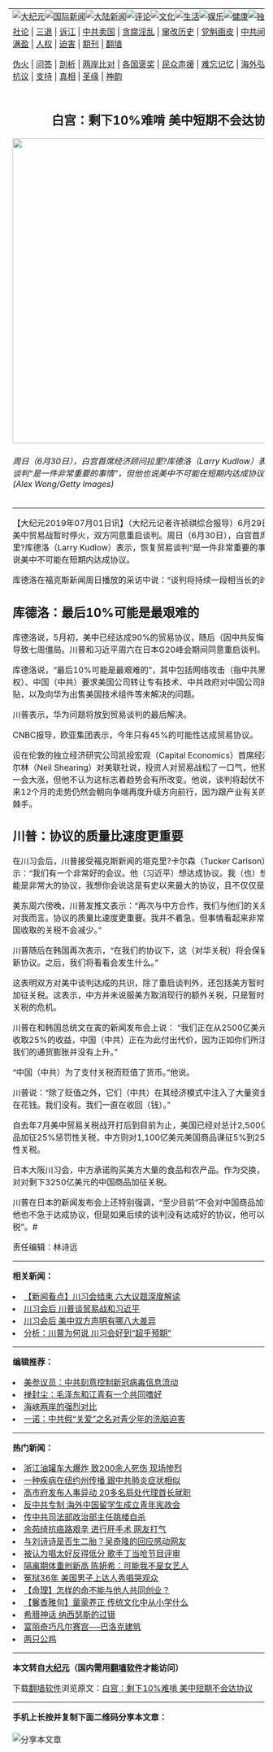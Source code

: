 <a name="1" id="1" target="_blank"></a><span id="1"></span>
<table align=center border="0"><tr><td colspan="2" VALIGN=TOP><a href="https://github.com/kvxrfw227/djy/blob/master/gb/nsc413.md#1"><img src="https://raw.githubusercontent.com/kvxrfw227/www/master/t/djy/1.jpg" title="大纪元"></a><a href="https://github.com/kvxrfw227/djy/blob/master/gb/n24hr.md#1"><img src="https://raw.githubusercontent.com/kvxrfw227/www/master/t/djy/3.jpg" title="国际新闻"></a><a href="https://github.com/kvxrfw227/djy/blob/master/gb/nsc413.md#1"><img src="https://raw.githubusercontent.com/kvxrfw227/www/master/t/djy/4.jpg" title="大陆新闻"></a><a href="https://github.com/kvxrfw227/djy/blob/master/gb/news392.md#1"><img src="https://raw.githubusercontent.com/kvxrfw227/www/master/t/djy/5.jpg" title="评论"></a><a href="https://github.com/kvxrfw227/djy/blob/master/gb/news2007.md#1"><img src="https://raw.githubusercontent.com/kvxrfw227/www/master/t/djy/6.jpg" title="文化"></a><a href="https://github.com/kvxrfw227/djy/blob/master/gb/news2008.md#1"><img src="https://raw.githubusercontent.com/kvxrfw227/www/master/t/djy/7.jpg" title="生活"></a><a href="https://github.com/kvxrfw227/djy/blob/master/gb/ncyule.md#1"><img src="https://raw.githubusercontent.com/kvxrfw227/www/master/t/djy/8.jpg" title="娱乐"></a><a href="https://github.com/kvxrfw227/djy/blob/master/gb/nsc1002.md#1"><img src="https://raw.githubusercontent.com/kvxrfw227/www/master/t/djy/9.jpg" title="健康"><a href="https://github.com/kvxrfw227/djy/blob/master/gb/nf6092.md#1"><img src="https://raw.githubusercontent.com/kvxrfw227/www/master/t/djy/10a.jpg" title="独家"></a><a href="https://github.com/kvxrfw227/djy/blob/master/gb/nf4514.md#1"><img src="https://raw.githubusercontent.com/kvxrfw227/www/master/t/djy/12a.jpg" title="头条"></a></td></tr>
<tr><td colspan="2" VALIGN=TOP><a target="_blank" href="https://github.com/kvxrfw227/djy/blob/master/gb/9p.md#1">社论</a> | <a target="_blank" href="https://github.com/kvxrfw227/djy/blob/master/gb/nf5657.md#1">三退</a> | <a target="_blank" href="https://github.com/kvxrfw227/djy/blob/master/gb/nf6124.md#1">诉江</a> | <a target="_blank" href="https://github.com/kvxrfw227/djy/blob/master/gb/nf1176117.md#1">中共卖国</a> | <a target="_blank" href="https://github.com/kvxrfw227/djy/blob/master/gb/nf5773.md#1">贪腐淫乱</a> | <a target="_blank" href="https://github.com/kvxrfw227/djy/blob/master/gb/nf1176115.md#1">窜改历史</a> | <a target="_blank" href="https://github.com/kvxrfw227/djy/blob/master/gb/nf1176107.md#1">党魁画皮</a> | <a target="_blank" href="https://github.com/kvxrfw227/djy/blob/master/gb/nf1320400.md#1">中共间谍</a> | <a target="_blank" href="https://github.com/kvxrfw227/djy/blob/master/gb/nf1176114.md#1">破坏传统</a> | <a target="_blank" href="https://github.com/kvxrfw227/ntdtv/blob/master/gb/prog447_1.md#1">恶贯满盈</a> | <a target="_blank" href="https://github.com/kvxrfw227/djy/blob/master/gb/ncid278.md#1">人权</a> | <a target="_blank" href="https://github.com/kvxrfw227/djy/blob/master/gb/nf1176111.md#1">迫害</a> | <a target="_blank" href="https://gitlab.com/szzdlab/mh-qikan/blob/master/README.md#1">期刊</a> | <a target="_blank" href="https://github.com/kvxrfw227/www/blob/master/README.md?zsrh#8">翻墙</a></p><p><a target="_blank" href="https://github.com/kvxrfw227/djy/blob/master/gb/nf5562.md#1">伪火</a> | <a target="_blank" href="https://github.com/kvxrfw227/djy/blob/master/gb/nf4378.md#1">问答</a> | <a target="_blank" href="https://github.com/kvxrfw227/djy/blob/master/gb/nf5792.md#1">剖析</a> | <a target="_blank" href="https://github.com/kvxrfw227/djy/blob/master/gb/nf5735.md#1">两岸比对</a> | <a target="_blank" href="https://github.com/kvxrfw227/djy/blob/master/gb/nf6119.md#1">各国褒奖</a> | <a target="_blank" href="https://github.com/kvxrfw227/djy/blob/master/gb/nf6120.md#1">民众声援</a> | <a target="_blank" href="https://github.com/kvxrfw227/djy/blob/master/gb/nf1188594.md#1">难忘记忆</a> | <a target="_blank" href="https://github.com/kvxrfw227/djy/blob/master/gb/nf3180.md#1">海外弘传</a> | <a target="_blank" href="https://github.com/kvxrfw227/djy/blob/master/gb/nf5410.md#1">万人上访</a> | <a target="_blank" href="https://github.com/kvxrfw227/ntdtv/blob/master/gb/prog1530_1.md#1">和平抗议</a> | <a target="_blank" href="https://github.com/kvxrfw227/djy/blob/master/gb/nf4386.md#1">支持</a> | <a target="_blank" href="https://github.com/kvxrfw227/djy/blob/master/gb/nf4389.md#1">真相</a> | <a target="_blank" href="https://github.com/kvxrfw227/djy/blob/master/gb/nf5790.md#1">圣缘</a> | <a target="_blank" href="https://github.com/kvxrfw227/djy/blob/master/gb/nf4786.md#1">神韵</a></td></tr>
<tr><td VALIGN=TOP width="626"><h2 align=center>白宫：剩下10%难啃 美中短期不会达协议</h2>
<img width="600" src="https://i.epochtimes.com/assets/uploads/2019/04/GettyImages-1144629760-600x400.jpg" />
<h6>周日（6月30日），白宫首席经济顾问拉里?库德洛（Larry Kudlow）表示，恢复贸易谈判“是一件非常重要的事情”，但他也说美中不可能在短期内达成协议。示意图。(Alex Wong/Getty Images)
</h6>
<hr>
	<p>【大纪元2019年07月01日讯】（大纪元记者许祯祺综合报导）6月29日<ahref="https://github.com/kvxrfw227/djy/blob/master/gb/tag/%E5%B7%9D%E4%B9%A0%E4%BC%9A.md#1">川习会</a>后，美中<ahref="https://github.com/kvxrfw227/djy/blob/master/gb/tag/%E8%B4%B8%E6%98%93%E6%88%98.md#1">贸易战</a>暂时停火，双方同意重启谈判。周日（6月30日），白宫首席经济顾问拉里?库德洛（Larry Kudlow）表示，恢复贸易谈判“是一件非常重要的事情”，但他也说美中不可能在短期内达成协议。</p>
<p>库德洛在福克斯新闻周日播放的采访中说：“谈判将持续一段相当长的时间。”</p>
<h2>库德洛：最后10%可能是最艰难的</h2>
<p>库德洛说，5月初，美中已经达成90%的<ahref="https://github.com/kvxrfw227/djy/blob/master/gb/tag/%E8%B4%B8%E6%98%93%E5%8D%8F%E8%AE%AE.md#1">贸易协议</a>，随后（因中共反悔）谈判破裂，导致七周僵局。川普和习近平周六在日本G20峰会期间同意重启谈判。</p>
<p>库德洛说，“最后10%可能是最艰难的”，其中包括网络攻击（指中共黑客窃取知识产权）、中国（中共）要求美国公司转让专有技术、中共政府对中国公司的国家主导补贴，以及向华为出售美国技术组件等未解决的问题。</p>
<p>川普表示，华为问题将放到贸易谈判的最后解决。</p>
<p>CNBC报导，欧亚集团表示，今年只有45%的可能性达成<ahref="https://github.com/kvxrfw227/djy/blob/master/gb/tag/%E8%B4%B8%E6%98%93%E5%8D%8F%E8%AE%AE.md#1">贸易协议</a>。</p>
<p>设在伦敦的独立经济研究公司凯投宏观（Capital Economics）首席经济学家尼尔?希尔林（Neil Shearing）对美联社说，投资人对<ahref="https://github.com/kvxrfw227/djy/blob/master/gb/tag/%E8%B4%B8%E6%98%93%E6%88%98.md#1">贸易战</a>松了一口气，他预期金融市场周一会大涨，但他不认为这标志着趋势会有所改变。他说，谈判将起伏不定，可是接下来12个月的走势仍然会朝向争端再度升级方向前行，因为跟产业有关的战略仍然非常棘手。</p>
<h2>川普：协议的质量比速度更重要</h2>
<p>在<ahref="https://github.com/kvxrfw227/djy/blob/master/gb/tag/%E5%B7%9D%E4%B9%A0%E4%BC%9A.md#1">川习会</a>后，川普接受福克斯新闻的塔克里?卡尔森（Tucker Carlson）采访时表示：“我们有一个非常好的会议。他（习近平）想达成协议。我（也）想达成协议。可能是非常大的协议，我想你会说这是有史以来最大的协议，且不仅仅是贸易。”</p>
<p>美东周六傍晚，川普发推文表示：“再次与中方合作，我们与他们的关系仍然非常好。对我而言。协议的质量比速度更重要。我并不着急，但事情看起来非常好！目前向中国收取的关税不会减少。”</p>
<p>川普随后在韩国再次表示，“在我们的协议下，这（对华关税）将会保留直到我们达成新协议。之后，我们将看看会发生什么。”</p>
<p>这表明双方对美中谈判达成的共识，除了重启谈判外，还包括美方暂时不对中国商品加征关税。这表示，中方并未说服美方取消现行的额外关税，只是暂时化解了被再加关税的危机。</p>
<p>川普在和韩国总统文在寅的新闻发布会上说： “我们正在从2500亿美元（中国商品）收取25%的收益，中国（中共）正在为此付出代价，因为正如你们所注意到的那样，我们的通货膨胀并没有上升。”</p>
<p>“中国（中共）为了支付关税而贬值了货币。”他说。</p>
<p>川普说：“除了贬值之外，它们（中共）在其经济模式中注入了大量资金。”“它们一直在花钱。我们没有。我们一直在收回（钱）。”</p>
<p>自去年7月美中贸易关税战开打后到目前为止，美国已经对总计2,500亿美元中国商品加征25%惩罚性关税，中方则对1,100亿美元美国商品课征5%到25%不等的报复性关税。</p>
<p>日本大阪川习会，中方承诺购买美方大量的食品和农产品。作为交换，美方目前不会对对剩下3250亿美元的中国商品加征关税。</p>
<p>川普在日本的新闻发布会上还特别强调，“至少目前”不会对中国商品加征额外关税，他也不急于达成协议，但是如果后续的谈判没有达成好的协议，他可以“随时加关税”。#</p>
<p>责任编辑：林诗远</p>
	
<hr>


<strong>相关新闻：</strong>
<li><a href="https://github.com/kvxrfw227/djy/blob/master/gb/19/6/29/n11354314.md#1">【新闻看点】川习会结束 六大议题深度解读</a></li>
<li><a href="https://github.com/kvxrfw227/djy/blob/master/gb/19/6/29/n11354466.md#1">川习会后 川普谈贸易战和习近平</a></li>
<li><a href="https://github.com/kvxrfw227/djy/blob/master/gb/19/6/29/n11354553.md#1">川习会后 美中双方声明有哪八大差异</a></li>
<li><a href="https://github.com/kvxrfw227/djy/blob/master/gb/19/6/30/n11354784.md#1">分析：川普为何说 川习会好到“超乎预期”</a></li>
<hr>


<strong>编辑推荐：</strong>
<li><a href="https://github.com/onzhi266/djy/blob/master/gb/20/2/22/n11887949.md#1">美参议员：中共刻意控制新冠病毒信息流动</a></li>
<li><a href="https://github.com/tsiac2612/djy/blob/master/gb/20/3/9/n11925917.md#1" target="_blank">掸封尘：毛泽东和江青有一个共同嗜好</a></li><li><a href="https://github.com/kvxrfw227/djy/blob/master/gb/8/12/18/n2367165.md?dfh#1" target="_blank">海峡两岸的强烈对比</a></li><li><a href="https://github.com/tsiac2612/djy/blob/master/gb/12/9/27/n3693107.md#1" target="_blank">一诺：中共假“关爱”之名对青少年的洗脑迫害</a></li>
<hr>

<strong>热门新闻：</strong>
<li><a href="https://github.com/kvxrfw227/djy/blob/master/gb/20/6/13/n12183056.md#1">浙江油罐车大爆炸 致200余人死伤 现场惨烈</a></li>
<li><a href="https://github.com/kvxrfw227/djy/blob/master/gb/20/6/14/n12183845.md#1">一种疾病在纽约州传播 跟中共肺炎症状相似</a></li>
<li><a href="https://github.com/kvxrfw227/djy/blob/master/gb/20/6/14/n12184586.md#1">高市府发布人事异动 20多名局处代理首长就职</a></li>
<li><a href="https://github.com/kvxrfw227/djy/blob/master/gb/20/6/12/n12181843.md#1">反中共专制 海外中国留学生成立青年宪政会</a></li>
<li><a href="https://github.com/kvxrfw227/djy/blob/master/gb/20/6/14/n12185535.md#1">传中共司法部政治部主任跳楼自杀</a></li>
<li><a href="https://github.com/kvxrfw227/djy/blob/master/gb/20/6/15/n12185955.md#1">余苑绮抗癌路艰辛 进行肝手术 网友打气</a></li>
<li><a href="https://github.com/kvxrfw227/djy/blob/master/gb/20/6/14/n12185206.md#1">与刘诗诗是否生二胎？吴奇隆的回应感动网友</a></li>
<li><a href="https://github.com/kvxrfw227/djy/blob/master/gb/20/6/14/n12185250.md#1">被认为唱太好反得低分 歌手丁当呛节目评审</a></li>
<li><a href="https://github.com/kvxrfw227/djy/blob/master/gb/20/6/14/n12185107.md#1">隔离期体重创新高 陈妍希：可能我不是女艺人</a></li>
<li><a href="https://github.com/kvxrfw227/djy/blob/master/gb/20/6/14/n12184431.md#1">冤狱36年 美国男子上达人秀唱哭观众</a></li>
<li><a href="https://github.com/kvxrfw227/djy/blob/master/gb/20/6/5/n12163932.md#1">【命理】怎样的命不能与他人共同创业？</a></li>
<li><a href="https://github.com/kvxrfw227/djy/blob/master/gb/20/5/23/n12131410.md#1">【馨香雅句】童蒙养正 传统文化中从小学什么</a></li>
<li><a href="https://github.com/kvxrfw227/djy/blob/master/gb/20/6/10/n12174918.md#1">希腊神话 纳西瑟斯的过错</a></li>
<li><a href="https://github.com/kvxrfw227/djy/blob/master/gb/8/5/30/n2136550.md#1">富丽奇巧凡尔赛宫──巴洛克建筑</a></li>
<li><a href="https://github.com/kvxrfw227/djy/blob/master/gb/4/11/19/n723182.md#1">两只公鸡</a></li>
<hr>

<strong>本文转自<a href="https://www.epochtimes.com">大纪元</a>（国内需用<a href="https://github.com/kvxrfw227/www/blob/master/README.md#8">翻墙软件</a>才能访问）</strong><p>下载<a href="https://github.com/kvxrfw227/www/blob/master/README.md#8">翻墙软件</a>浏览原文：<a href="https://www.epochtimes.com/gb/19/7/1/n11356243.htm">白宫：剩下10%难啃 美中短期不会达协议</a></p><hr>

<strong>手机上长按并复制下面二维码分享本文章：</strong><br><br><img src="http://d1p1.ip.zn2.us/v.php?action=qrcode&url=https://github.com/kvxrfw227/djy/blob/master/gb/19/7/1/n11356243.md%231" title="分享本文章"></td><td VALIGN=TOP><a href="https://github.com/kvxrfw227/djy/blob/master/gb/16/1/21/n4622075.md?dfh#1" target="_blank"><img src="https://raw.githubusercontent.com/kvxrfw227/djy/master/gb/300/wei-f1.jpg" title="中共的伪火骗局"  alt="中共的伪火骗局"></a><br><a href="https://github.com/kvxrfw227/www/blob/master/README.md?dfh#9" target="_blank"><img src="https://raw.githubusercontent.com/kvxrfw227/djy/master/gb/300/yong-h.jpg" title="永恒的见证"  alt="永恒的见证"></a><br><a href="https://github.com/kvxrfw227/djy/blob/master/gb/13/9/29/n3974789.md?dfh#1" target="_blank"><img src="https://raw.githubusercontent.com/kvxrfw227/djy/master/gb/300/shang-lnz.jpg" title="善良女子被中共投男牢"  alt="善良女子被中共投男牢"></a><br><a href="https://github.com/kvxrfw227/djy/blob/master/gb/16/3/16/n4663449.md?dfh#1" target="_blank"><img src="https://raw.githubusercontent.com/kvxrfw227/djy/master/gb/300/huo-z3.jpg" title="警卫目击活摘器官"  alt="警卫目击活摘器官"></a><br><a href="https://github.com/kvxrfw227/djy/blob/master/gb/16/8/7/n8177641.md?dfh#1" target="_blank"><img src="https://raw.githubusercontent.com/kvxrfw227/djy/master/gb/300/huo-z4.jpg" title="证人描述活摘恐怖"  alt="证人描述活摘恐怖"></a><br><a href="https://github.com/kvxrfw227/djy/blob/master/gb/10/4/19/n2881569.md?dfh#1" target="_blank"><img src="https://raw.githubusercontent.com/kvxrfw227/djy/master/gb/300/huo-z1.jpg" title="揭开活摘器官黑幕"  alt="揭开活摘器官黑幕"></a><br><a href="https://github.com/kvxrfw227/djy/blob/master/gb/10/11/7/n3077476.md?dfh#1" target="_blank"><img src="https://raw.githubusercontent.com/kvxrfw227/djy/master/gb/300/ma-ks.jpg" title="马克思的成魔之路"  alt="马克思的成魔之路"></a><br><a href="https://github.com/kvxrfw227/djy/blob/master/gb/14/6/9/n4173977.md?dfh#1" target="_blank"><img src="https://raw.githubusercontent.com/kvxrfw227/djy/master/gb/300/chang-zs.jpg" title="藏字石 蕴天机"  alt="藏字石 蕴天机"></a><br><a href="https://github.com/kvxrfw227/djy/blob/master/gb/18/5/10/n10381511.md?dfh#1" target="_blank"><img src="https://raw.githubusercontent.com/kvxrfw227/djy/master/gb/300/st1.jpg" title="关注3亿人三退"  alt="关注3亿人三退"></a><br><a href="https://github.com/kvxrfw227/djy/blob/master/gb/18/3/21/n10237682.md?dfh#1" target="_blank"><img src="https://raw.githubusercontent.com/kvxrfw227/djy/master/gb/300/jie-t.jpg" title="解体中共复兴中华"  alt="解体中共复兴中华"></a><br><a href="https://github.com/kvxrfw227/djy/blob/master/gb/9/2/9/n2422991.md?dfh#1" target="_blank"><img src="https://raw.githubusercontent.com/kvxrfw227/djy/master/gb/300/gao-zs.jpg" title="中共迫害良心律师"  alt="中共迫害良心律师"></a><br><a href="https://github.com/kvxrfw227/djy/blob/master/gb/18/12/9/n10900044.md?dfh#1" target="_blank"><img src="https://raw.githubusercontent.com/kvxrfw227/djy/master/gb/300/sj1.jpg" title="303万人举报江泽民"  alt="303万人举报江泽民"></a><br><a href="https://github.com/kvxrfw227/djy/blob/master/gb/18/8/28/n10672014.md?dfh#1" target="_blank"><img src="https://raw.githubusercontent.com/kvxrfw227/djy/master/gb/300/sj2.jpg" title="这些官员为何起诉江泽民"  alt="这些官员为何起诉江泽民"></a><br><a href="https://github.com/kvxrfw227/djy/blob/master/gb/8/12/18/n2367165.md?dfh#1" target="_blank"><img src="https://raw.githubusercontent.com/kvxrfw227/djy/master/gb/300/liangan.jpg" title="海峡两岸的强烈对比"  alt="海峡两岸的强烈对比"></a><br><a href="https://github.com/kvxrfw227/djy/blob/master/gb/15/12/10/n4593139.md?dfh#1" target="_blank"><img src="https://raw.githubusercontent.com/kvxrfw227/djy/master/gb/300/jia-ndzl.jpg" title="加拿大总理的贺信"  alt="加拿大总理的贺信"></a><br><a href="https://github.com/kvxrfw227/djy/blob/master/gb/11/6/17/n3289382.md?dfh#1" target="_blank"><img src="https://raw.githubusercontent.com/kvxrfw227/djy/master/gb/300/xiao-wd.jpg" title="探寻真相兼听则明"  alt="探寻真相兼听则明"></a><br><a href="https://github.com/kvxrfw227/djy/blob/master/gb/18/10/27/n10812623.md?dfh#1" target="_blank"><img src="https://raw.githubusercontent.com/kvxrfw227/djy/master/gb/300/yindu.jpg" title="印度媒体报道东方"  alt="印度媒体报道东方"></a><br><a href="https://github.com/kvxrfw227/djy/blob/master/gb/18/6/9/n10469652.md?dfh#1" target="_blank"><img src="https://raw.githubusercontent.com/kvxrfw227/djy/master/gb/300/xie-j.jpg" title="不一样的海外校园"  alt="不一样的海外校园"></a><br><a href="https://github.com/kvxrfw227/djy/blob/master/gb/7/4/5/n1669415.md?dfh#1" target="_blank"><img src="https://raw.githubusercontent.com/kvxrfw227/djy/master/gb/300/li-up.jpg" title="从大师到徒弟的传奇"  alt="从大师到徒弟的传奇"></a><br><a href="https://github.com/kvxrfw227/djy/blob/master/gb/17/5/26/n9191512.md?dfh#1" target="_blank"><img src="https://raw.githubusercontent.com/kvxrfw227/djy/master/gb/300/zfl2.jpg" title="亿万人与东方一本奇书"  alt="亿万人与东方一本奇书"></a><br><a href="https://github.com/kvxrfw227/djy/blob/master/gb/13/11/27/n4020290.md?dfh#1" target="_blank"><img src="https://raw.githubusercontent.com/kvxrfw227/djy/master/gb/300/zhen-h.jpg" title="大陆见不到的震撼场面"  alt="大陆见不到的震撼场面"></a><br><a href="https://github.com/kvxrfw227/djy/blob/master/gb/15/7/17/n4482910.md?dfh#1" target="_blank"><img src="https://raw.githubusercontent.com/kvxrfw227/djy/master/gb/300/dalu-sk.jpg" title="人心向善 大陆当初盛况"  alt="人心向善 大陆当初盛况"></a><br><a href="https://github.com/kvxrfw227/djy/blob/master/gb/19/1/5/n10955468.md?dfh#1" target="_blank"><img src="https://raw.githubusercontent.com/kvxrfw227/djy/master/gb/300/zfl1.jpg" title="追寻真理 这书讲什么"  alt="追寻真理 这书讲什么"></a><br><a href="https://github.com/kvxrfw227/www/blob/master/README.md?dfh#1" target="_blank"><img src="https://raw.githubusercontent.com/kvxrfw227/djy/master/gb/300/fq1.jpg" title="下载免费翻墙软件"  alt="下载免费翻墙软件"></a><br></td></tr></table>

